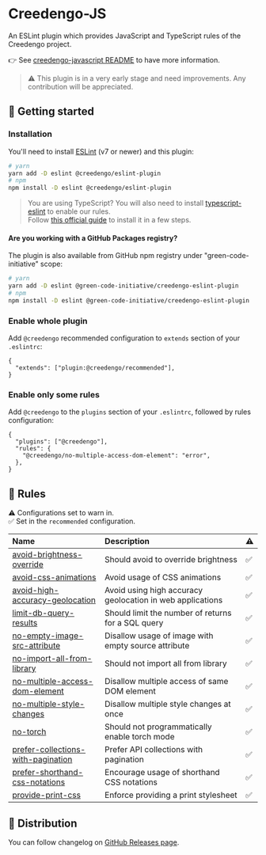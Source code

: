 # Creedengo-JS

An ESLint plugin which provides JavaScript and TypeScript rules of the Creedengo project.

👉 See [creedengo-javascript README](../README.md) to have more information.

> ⚠️ This plugin is in a very early stage and need improvements. Any contribution will be appreciated.

## 🚀 Getting started

### Installation

You'll need to install [ESLint](https://eslint.org/) (v7 or newer) and this plugin:

```sh
# yarn
yarn add -D eslint @creedengo/eslint-plugin
# npm
npm install -D eslint @creedengo/eslint-plugin
```

> You are using TypeScript? You will also need to install [typescript-eslint](https://typescript-eslint.io/) to enable
> our rules.\
> Follow [this official guide](https://typescript-eslint.io/getting-started) to install it in a few steps.

#### Are you working with a GitHub Packages registry?

The plugin is also available from GitHub npm registry under "green-code-initiative" scope:

```sh
# yarn
yarn add -D eslint @green-code-initiative/creedengo-eslint-plugin
# npm
npm install -D eslint @green-code-initiative/creedengo-eslint-plugin
```

### Enable whole plugin

Add `@creedengo` recommended configuration to `extends` section of your `.eslintrc`:

```jsonc
{
  "extends": ["plugin:@creedengo/recommended"],
}
```

### Enable only some rules

Add `@creedengo` to the `plugins` section of your `.eslintrc`, followed by rules configuration:

```jsonc
{
  "plugins": ["@creedengo"],
  "rules": {
    "@creedengo/no-multiple-access-dom-element": "error",
  },
}
```

## 🔨 Rules

<!-- begin auto-generated rules list -->

⚠️ Configurations set to warn in.\
✅ Set in the `recommended` configuration.

| Name                                                                                   | Description                                               | ⚠️ |
| :------------------------------------------------------------------------------------- | :-------------------------------------------------------- | :- |
| [avoid-brightness-override](docs/rules/avoid-brightness-override.md)                   | Should avoid to override brightness                       | ✅  |
| [avoid-css-animations](docs/rules/avoid-css-animations.md)                             | Avoid usage of CSS animations                             | ✅  |
| [avoid-high-accuracy-geolocation](docs/rules/avoid-high-accuracy-geolocation.md)       | Avoid using high accuracy geolocation in web applications | ✅  |
| [limit-db-query-results](docs/rules/limit-db-query-results.md)                         | Should limit the number of returns for a SQL query        | ✅  |
| [no-empty-image-src-attribute](docs/rules/no-empty-image-src-attribute.md)             | Disallow usage of image with empty source attribute       | ✅  |
| [no-import-all-from-library](docs/rules/no-import-all-from-library.md)                 | Should not import all from library                        | ✅  |
| [no-multiple-access-dom-element](docs/rules/no-multiple-access-dom-element.md)         | Disallow multiple access of same DOM element              | ✅  |
| [no-multiple-style-changes](docs/rules/no-multiple-style-changes.md)                   | Disallow multiple style changes at once                   | ✅  |
| [no-torch](docs/rules/no-torch.md)                                                     | Should not programmatically enable torch mode             | ✅  |
| [prefer-collections-with-pagination](docs/rules/prefer-collections-with-pagination.md) | Prefer API collections with pagination                    | ✅  |
| [prefer-shorthand-css-notations](docs/rules/prefer-shorthand-css-notations.md)         | Encourage usage of shorthand CSS notations                | ✅  |
| [provide-print-css](docs/rules/provide-print-css.md)                                   | Enforce providing a print stylesheet                      | ✅  |

<!-- end auto-generated rules list -->

## 🛒 Distribution

You can follow changelog on [GitHub Releases page](https://github.com/green-code-initiative/creedengo-javascript/releases).
